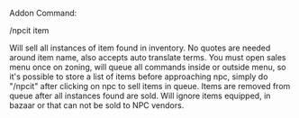 Addon Command:

/npcit item

Will sell all instances of item found in inventory.
No quotes are needed around item name, also accepts auto translate terms.
You must open sales menu once on zoning, will queue all commands inside or
outside menu, so it's possible to store a list of items before approaching npc,
simply do "/npcit" after clicking on npc to sell items in queue.
Items are removed from queue after all instances found are sold.
Will ignore items equipped, in bazaar or that can not be sold to NPC vendors.
